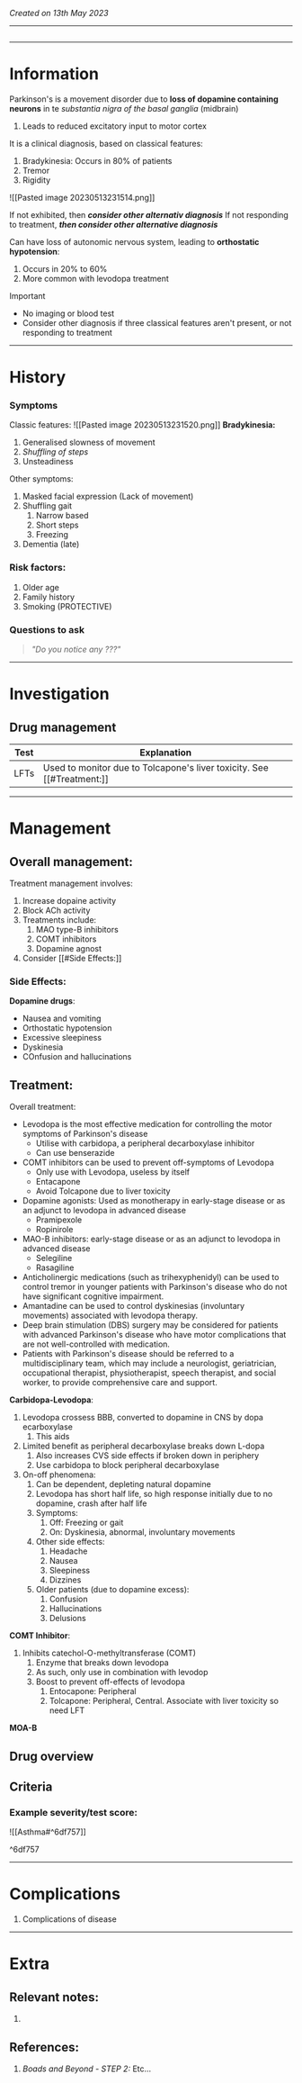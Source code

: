 *Created on 13th May 2023*

---
```toc
```
---

# Information
Parkinson's is a movement disorder due to **loss of dopamine containing neurons** in te *substantia nigra of the basal ganglia* (midbrain)
1. Leads to reduced excitatory input to motor cortex

It is a clinical diagnosis, based on classical features:
1. Bradykinesia: Occurs in 80% of patients
2. Tremor
3. Rigidity

![[Pasted image 20230513231514.png]]

If not exhibited, then ***consider other alternativ diagnosis***
If not responding to treatment, ***then consider other alternative diagnosis***

Can have loss of autonomic nervous system, leading to **orthostatic hypotension**:
1. Occurs in 20% to 60%
2. More common with levodopa treatment

> [!Important]
- No imaging or blood test
- Consider other diagnosis if three classical features aren't present, or not responding to treatment

--- 
# History
### Symptoms
Classic features:
![[Pasted image 20230513231520.png]]
**Bradykinesia:**
1. Generalised slowness of movement
2. *Shuffling of steps*
3. Unsteadiness

Other symptoms:
1. Masked facial expression (Lack of movement)
2. Shuffling gait
	1. Narrow based
	2. Short steps
	3. Freezing
3. Dementia (late)

### Risk factors:
1. Older age
2. Family history
3. Smoking (PROTECTIVE)

### Questions to ask
>*"Do you notice any ???"*

---

# Investigation
## Drug management

| Test | Explanation |
| ---- | ----------- |
| LFTs | Used to monitor due to Tolcapone's liver toxicity. See [[#Treatment:]]            |

---

# Management
## Overall management:
Treatment management involves:
1. Increase dopaine activity
2. Block ACh activity
3. Treatments include:
	1. MAO type-B inhibitors
	2. COMT inhibitors
	3. Dopamine agnost
4. Consider [[#Side Effects:]]

### Side Effects:
**Dopamine drugs**:
- Nausea and vomiting
- Orthostatic hypotension
- Excessive sleepiness
- Dyskinesia
- COnfusion and hallucinations

## Treatment:
Overall treatment:
- Levodopa is the most effective medication for controlling the motor symptoms of Parkinson's disease
	- Utilise with carbidopa, a  peripheral decarboxylase inhibitor
	- Can use benserazide
- COMT inhibitors can be used to prevent off-symptoms of Levodopa
	- Only use with Levodopa, useless by itself
	- Entacapone
	- Avoid Tolcapone due to liver toxicity
- Dopamine agonists: Used as monotherapy in early-stage disease or as an adjunct to levodopa in advanced disease  
	- Pramipexole
	- Ropinirole
- MAO-B inhibitors: early-stage disease or as an adjunct to levodopa in advanced disease
	- Selegiline
	- Rasagiline
-   Anticholinergic medications (such as trihexyphenidyl) can be used to control tremor in younger patients with Parkinson's disease who do not have significant cognitive impairment.
-   Amantadine can be used to control dyskinesias (involuntary movements) associated with levodopa therapy.
-   Deep brain stimulation (DBS) surgery may be considered for patients with advanced Parkinson's disease who have motor complications that are not well-controlled with medication.
-   Patients with Parkinson's disease should be referred to a multidisciplinary team, which may include a neurologist, geriatrician, occupational therapist, physiotherapist, speech therapist, and social worker, to provide comprehensive care and support.

**Carbidopa-Levodopa**:
1. Levodopa crossess BBB, converted to dopamine in CNS by dopa ecarboxylase
	1. This aids
2. Limited benefit as peripheral decarboxylase breaks down L-dopa
	1. Also increases CVS side effects if broken down in periphery
	2. Use carbidopa to block peripheral decarboxylase
3. On-off phenomena:
	1. Can be dependent, depleting natural dopamine
	2. Levodopa has short half life, so high response initially due to no dopamine, crash after half life
	3. Symptoms:
		1. Off: Freezing or gait
		2. On: Dyskinesia, abnormal, involuntary movements
	4. Other side effects:
		1. Headache
		2. Nausea
		3. Sleepiness
		4. Dizzines
	5. Older patients (due to dopamine excess):
		1. Confusion
		2. Hallucinations
		3. Delusions

**COMT Inhibitor**:
1. Inhibits catechol-O-methyltransferase (COMT)
	1. Enzyme that breaks down levodopa
	2. As such, only use in combination with levodop
	3. Boost to prevent off-effects of levodopa
		1. Entocapone: Peripheral
		2. Tolcapone: Peripheral, Central. Associate with liver toxicity so need LFT

**MOA-B**

## Drug overview

## Criteria
### Example severity/test score:
![[Asthma#^6df757]]

^6df757

---

# Complications
1. Complications of disease

---

# Extra
## Relevant notes:
1. 
## References:
1. *Boads and Beyond - STEP 2:* Etc...